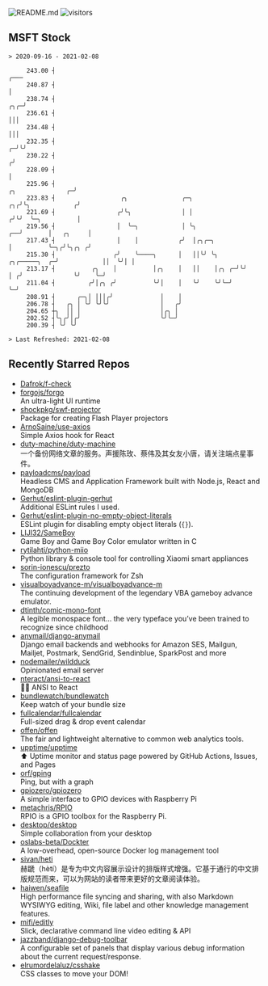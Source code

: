 ![README.md](https://github.com/Gerhut/Gerhut/workflows/README.md/badge.svg)
![visitors](https://visitors.vercel.app/Gerhut/Gerhut?token=8cf69d1f6813d272ef062726b6070c9be4ff72038cfe5a7ded7384a8da65d866)

## MSFT Stock

```
> 2020-09-16 - 2021-02-08

     243.00 ┤                                                                                               ╭─── 
     240.87 ┤                                                                                               │    
     238.74 ┤                                                                                           ╭╮╭─╯    
     236.61 ┤                                                                                           │││      
     234.48 ┤                                                                                           │││      
     232.35 ┤                                                                                         ╭─╯╰╯      
     230.22 ┤                                                                                        ╭╯          
     228.09 ┤                                                                                        │           
     225.96 ┤                                                                      ╭╮              ╭─╯           
     223.83 ┤                  ╭╮               ╭─╮                             ╭╮╭╯╰╮            ╭╯             
     221.69 ┤                 ╭╯╰╮              │ │                            ╭╯╰╯  ╰─╮          │              
     219.56 ┤                 │  ╰─╮            │ ╰╮                        ╭──╯       │   ╭╮     │              
     217.43 ┤                 │    │           ╭╯  │╭╮╭─╮                   │          ╰─╮╭╯╰╮╭╮ ╭╯              
     215.30 ┤                ╭╯    ╰────╮      │   ││╰╯ ╰╮     ╭╮╭─────╮  ╭─╯            ││  ╰╯│ │               
     213.17 ┤          ╭╮    │          │╭╮    │   ││    │╭╮ ╭─╯╰╯     │ ╭╯              ╰╯    ╰─╯               
     211.04 ┤         ╭╯│╭╮ ╭╯          ╰╯│    │   ╰╯    ╰╯╰─╯         ╰─╯                                       
     208.91 ┤      ╭─╮│ │││╭╯             │    │                                                                 
     206.78 ┤   ╭╮ │ ╰╯ ╰╯╰╯              │   ╭╯                                                                 
     204.65 ┼╮  ││ │                      │╭╮ │                                                                  
     202.52 ┤╰╮╭╯│╭╯                      ╰╯╰─╯                                                                  
     200.39 ┤ ╰╯ ╰╯                                                                                              

> Last Refreshed: 2021-02-08
```

## Recently Starred Repos

- [Dafrok/f-check](https://github.com/Dafrok/f-check)  
- [forgojs/forgo](https://github.com/forgojs/forgo)  
  An ultra-light UI runtime
- [shockpkg/swf-projector](https://github.com/shockpkg/swf-projector)  
  Package for creating Flash Player projectors
- [ArnoSaine/use-axios](https://github.com/ArnoSaine/use-axios)  
  Simple Axios hook for React
- [duty-machine/duty-machine](https://github.com/duty-machine/duty-machine)  
  一个备份网络文章的服务。声援陈玫、蔡伟及其女友小唐，请关注端点星事件。
- [payloadcms/payload](https://github.com/payloadcms/payload)  
  Headless CMS and Application Framework built with Node.js, React and MongoDB
- [Gerhut/eslint-plugin-gerhut](https://github.com/Gerhut/eslint-plugin-gerhut)  
  Additional ESLint rules I used.
- [Gerhut/eslint-plugin-no-empty-object-literals](https://github.com/Gerhut/eslint-plugin-no-empty-object-literals)  
  ESLint plugin for disabling empty object literals (`{}`).
- [LIJI32/SameBoy](https://github.com/LIJI32/SameBoy)  
  Game Boy and Game Boy Color emulator written in C
- [rytilahti/python-miio](https://github.com/rytilahti/python-miio)  
  Python library & console tool for controlling Xiaomi smart appliances
- [sorin-ionescu/prezto](https://github.com/sorin-ionescu/prezto)  
  The configuration framework for Zsh
- [visualboyadvance-m/visualboyadvance-m](https://github.com/visualboyadvance-m/visualboyadvance-m)  
  The continuing development of the legendary VBA gameboy advance emulator.
- [dtinth/comic-mono-font](https://github.com/dtinth/comic-mono-font)  
  A legible monospace font... the very typeface you’ve been trained to recognize since childhood
- [anymail/django-anymail](https://github.com/anymail/django-anymail)  
  Django email backends and webhooks for Amazon SES, Mailgun, Mailjet, Postmark, SendGrid, Sendinblue, SparkPost and more
- [nodemailer/wildduck](https://github.com/nodemailer/wildduck)  
  Opinionated email server
- [nteract/ansi-to-react](https://github.com/nteract/ansi-to-react)  
  :guardsman: ANSI to React
- [bundlewatch/bundlewatch](https://github.com/bundlewatch/bundlewatch)  
  Keep watch of your bundle size
- [fullcalendar/fullcalendar](https://github.com/fullcalendar/fullcalendar)  
  Full-sized drag & drop event calendar
- [offen/offen](https://github.com/offen/offen)  
  The fair and lightweight alternative to common web analytics tools. 
- [upptime/upptime](https://github.com/upptime/upptime)  
  ⬆️ Uptime monitor and status page powered by GitHub Actions, Issues, and Pages
- [orf/gping](https://github.com/orf/gping)  
  Ping, but with a graph
- [gpiozero/gpiozero](https://github.com/gpiozero/gpiozero)  
  A simple interface to GPIO devices with Raspberry Pi
- [metachris/RPIO](https://github.com/metachris/RPIO)  
  RPIO is a GPIO toolbox for the Raspberry Pi.
- [desktop/desktop](https://github.com/desktop/desktop)  
  Simple collaboration from your desktop
- [oslabs-beta/Dockter](https://github.com/oslabs-beta/Dockter)  
  A low-overhead, open-source Docker log management tool
- [sivan/heti](https://github.com/sivan/heti)  
  赫蹏（hètí）是专为中文内容展示设计的排版样式增强。它基于通行的中文排版规范而来，可以为网站的读者带来更好的文章阅读体验。
- [haiwen/seafile](https://github.com/haiwen/seafile)  
  High performance file syncing and sharing, with also Markdown WYSIWYG editing, Wiki, file label and other knowledge management features.
- [mifi/editly](https://github.com/mifi/editly)  
  Slick, declarative command line video editing & API
- [jazzband/django-debug-toolbar](https://github.com/jazzband/django-debug-toolbar)  
  A configurable set of panels that display various debug information about the current request/response.
- [elrumordelaluz/csshake](https://github.com/elrumordelaluz/csshake)  
  CSS classes to move your DOM!

